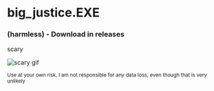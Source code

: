 # big_justice.EXE
### (harmless) - Download in releases

scary

![scary gif](https://github.com/gabors0/big_justice.exe/blob/main/gif.gif?raw=true)


<small>Use at your own risk, I am not responsible for any data loss, even though that is very unlikely</small>
